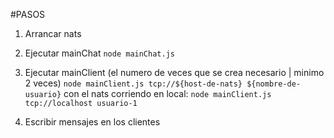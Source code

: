 #PASOS

1. Arrancar nats

2. Ejecutar mainChat
    ```node mainChat.js```

3. Ejecutar mainClient (el numero de veces que se crea necesario | minimo 2 veces)
    ```node mainClient.js tcp://${host-de-nats} ${nombre-de-usuario}```
    con el nats corriendo en local:
        ```node mainClient.js tcp://localhost usuario-1```
        
4. Escribir mensajes en los clientes
